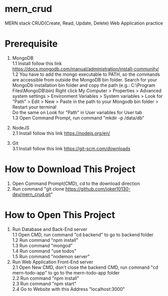 # mern_crud
MERN stack CRUD(Create, Read, Update, Delete) Web Application practice

# Prerequisite
1. MongoDB  
  1.1 Install follow this link https://docs.mongodb.com/manual/administration/install-community/  
  1.2 You have to add the mongo executable to PATH, so the commands are accessible from outside the MongoDB bin folder.
    Search for your MongoDb installation bin folder and copy the path (e.g.: C:\Program Files\MongoDB\bin) 
    Right click My Computer > Properties > Advanced system settings > Environment Variables > System variables > 
    Look for "Path" > Edit > New > Paste in the path to your Mongodb bin folder > Restart your terminal  
    Do the same on Look for "Path" in User variables for User tab  
  1.3 Open Command Prompt, run command "mkdir -p /data/db"

2. NodeJS <br />
  2.1 Install follow this link https://nodejs.org/en/

3. Git <br />
  3.1 Install follow this link https://git-scm.com/downloads

# How to Download This Project
1. Open Command Prompt(CMD), cd to the download direction
2. Run command "git clone https://github.com/joker10130-dev/mern_crud.git"

# How to Open This Project
1. Run Database and Back-End server  
  1.1 Open CMD, run command "cd backend" to go to backend folder  
  1.2 Run command "npm install"  
  1.3 Run command "mongod"  
  1.4 Run command "use todos"  
  1.5 Run command "nodemon server"  
2. Run Web Application Front-End server  
  2.1 Open New CMD, don't close the backend CMD, run command "cd mern-todo-app" to go to the mern-todo-app folder  
  2.2 Run command "npm install"  
  2.3 Run command "npm start"  
  2.4 Go to Website with this Address "localhost:3000"  

